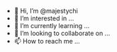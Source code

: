 - 👋 Hi, I’m @majestychi
- 👀 I’m interested in ...
- 🌱 I’m currently learning ...
- 💞️ I’m looking to collaborate on ...
- 📫 How to reach me ...

<!---
majestychi/majestychi is a ✨ special ✨ repository because its `README.md` (this file) appears on your GitHub profile.
You can click the Preview link to take a look at your changes.
--->
